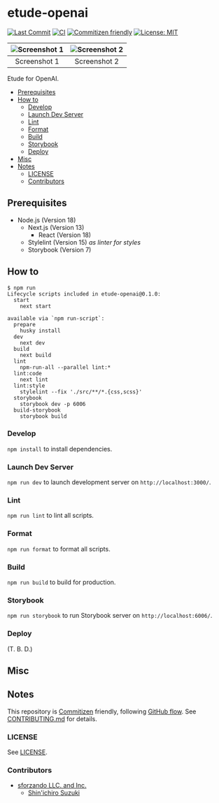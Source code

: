 # etude-openai

<!-- Badges -->

[![Last Commit](https://img.shields.io/github/last-commit/shin-sforzando/etude-openai)](https://github.com/shin-sforzando/etude-openai/graphs/commit-activity)
[![CI](https://github.com/shin-sforzando/etude-openai/actions/workflows/ci.yml/badge.svg)](https://github.com/shin-sforzando/etude-openai/actions/workflows/ci.yml)
[![Commitizen friendly](https://img.shields.io/badge/commitizen-friendly-brightgreen.svg)](http://commitizen.github.io/cz-cli/)
[![License: MIT](https://img.shields.io/badge/License-MIT-blue.svg)](https://opensource.org/licenses/MIT)

<!-- Screenshots -->

| ![Screenshot 1](https://placehold.jp/32/3d4070/ffffff/720x480.png?text=Screenshot%201) | ![Screenshot 2](https://placehold.jp/32/703d40/ffffff/720x480.png?text=Screenshot%202) |
| :------------------------------------------------------------------------------------: | :------------------------------------------------------------------------------------: |
|                                      Screenshot 1                                      |                                      Screenshot 2                                      |

<!-- Synopsis -->

Etude for OpenAI.

<!-- TOC -->

- [Prerequisites](#prerequisites)
- [How to](#how-to)
  - [Develop](#develop)
  - [Launch Dev Server](#launch-dev-server)
  - [Lint](#lint)
  - [Format](#format)
  - [Build](#build)
  - [Storybook](#storybook)
  - [Deploy](#deploy)
- [Misc](#misc)
- [Notes](#notes)
  - [LICENSE](#license)
  - [Contributors](#contributors)

## Prerequisites

- Node.js (Version 18)
  - Next.js (Version 13)
    - React (Version 18)
  - Stylelint (Version 15) *as linter for styles*
  - Storybook (Version 7)

## How to

```shell
$ npm run
Lifecycle scripts included in etude-openai@0.1.0:
  start
    next start

available via `npm run-script`:
  prepare
    husky install
  dev
    next dev
  build
    next build
  lint
    npm-run-all --parallel lint:*
  lint:code
    next lint
  lint:style
    stylelint --fix './src/**/*.{css,scss}'
  storybook
    storybook dev -p 6006
  build-storybook
    storybook build
```

### Develop

`npm install` to install dependencies.

### Launch Dev Server

`npm run dev` to launch development server on `http://localhost:3000/`.

### Lint

`npm run lint` to lint all scripts.

### Format

`npm run format` to format all scripts.

### Build

`npm run build` to build for production.

### Storybook

`npm run storybook` to run Storybook server on `http://localhost:6006/`.

### Deploy

(T. B. D.)

## Misc

## Notes

This repository is [Commitizen](https://commitizen.github.io/cz-cli/) friendly, following [GitHub flow](https://docs.github.com/en/get-started/quickstart/github-flow).
See [CONTRIBUTING.md](./CONTRIBUTING.md) for details.

### LICENSE

See [LICENSE](LICENSE).

### Contributors

- [sforzando LLC. and Inc.](https://sforzando.co.jp/)
  - [Shin'ichiro Suzuki](https://github.com/shin-sforzando)
